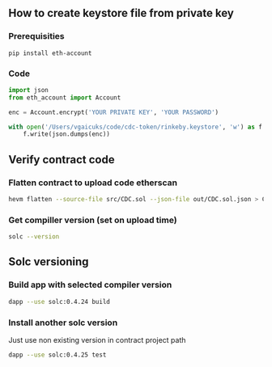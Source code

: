 ## How to create keystore file from private key

### Prerequisities

`pip install eth-account`

### Code

```python
import json
from eth_account import Account

enc = Account.encrypt('YOUR PRIVATE KEY', 'YOUR PASSWORD')

with open('/Users/vgaicuks/code/cdc-token/rinkeby.keystore', 'w') as f:
    f.write(json.dumps(enc))

```

## Verify contract code

### Flatten contract to upload code etherscan

```bash
hevm flatten --source-file src/CDC.sol --json-file out/CDC.sol.json > CDC-flatt.sol
```

### Get compiller version (set on upload time)

```bash
solc --version
```

## Solc versioning

### Build app with selected compiler version

```bash
dapp --use solc:0.4.24 build
```

### Install another solc version

Just use non existing version in contract project path

```bash
dapp --use solc:0.4.25 test
```
